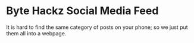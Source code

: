 # Byte Hackz Social Media Feed
It is hard to find the same category of posts on your phone; so we just put them all into a webpage.
